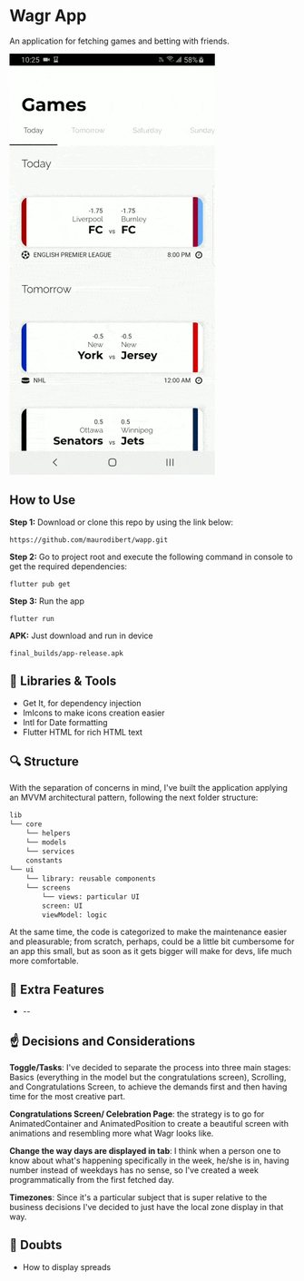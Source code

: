 
# Wagr App
An application for fetching games and betting with friends.

![demo](assets/gifs/wapp_repo.gif)


## How to Use 
**Step 1:**
Download or clone this repo by using the link below:

```
https://github.com/maurodibert/wapp.git
```
**Step 2:**
Go to project root and execute the following command in console to get the required dependencies: 
```
flutter pub get 
```
**Step 3:**
Run the app
```
flutter run
```
**APK:**
Just download and run in device
```
final_builds/app-release.apk
```

## :wrench: Libraries & Tools
* Get It, for dependency injection
* ImIcons to make icons creation easier
* Intl for Date formatting
* Flutter HTML for rich HTML text

## :mag: Structure
With the separation of concerns in mind, I've built the application applying an MVVM architectural pattern, following the next folder structure:
```
lib
└── core
    └── helpers
    └── models
    └── services
    constants
└── ui
    └── library: reusable components
    └── screens
        └── views: particular UI
        screen: UI
        viewModel: logic

```
At the same time, the code is categorized to make the maintenance easier and pleasurable; 
from scratch, perhaps, could be a little bit cumbersome for an app this small, but as soon as it gets bigger
will make for devs, life much more comfortable. 

## :gift: Extra Features
* --

## :point_up: Decisions and Considerations
**Toggle/Tasks**: I've decided to separate the process into three main stages: Basics (everything in the model but the congratulations screen), Scrolling, and Congratulations Screen, to achieve the demands first and then having time for the most creative part.

**Congratulations Screen/ Celebration Page**: the strategy is to go for AnimatedContainer and AnimatedPosition to create a beautiful screen with animations and resembling more what Wagr looks like.

**Change the way days are displayed in tab**: I think when a person one to know about what's happening specifically in the week, he/she is in, having number instead of weekdays has no sense, so I've created a week programmatically from the first fetched day.

**Timezones**: Since it's a particular subject that is super relative to the business decisions I've decided to just have the local zone display in that way.

## :thinking: Doubts
- How to display spreads
